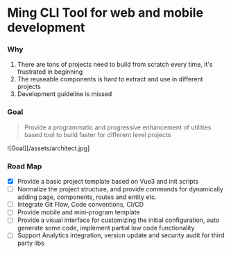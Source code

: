 Ming CLI Tool for web and mobile development
====================

### Why

1. There are tons of projects need to build from scratch every time, it's frustrated in beginning
2. The reuseable components is hard to extract and use in different projects
3. Development guideline is missed 

### Goal
> Provide a programmatic and progressive enhancement of utilities based tool to build faster for different level projects

![Goal][/assets/architect.jpg]

### Road Map
- [x] Provide a basic project template based on Vue3 and init scripts
- [ ] Normalize the project structure, and provide commands for dynamically adding page, components, routes and entity etc.
- [ ] Integrate Git Flow, Code conventions, CI/CD
- [ ] Provide mobile and mini-program template
- [ ] Provide a visual interface for customizing the initial configuration, auto generate some code, implement partial low code functionality
- [ ] Support Analytics integration, version update and security audit for third party libs
